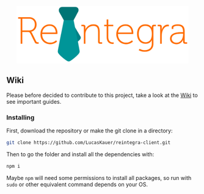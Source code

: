 <p align="center">
	<a href="https://lucaskauer.github.io/reintegra-client/">
		<img src="./src/assets/logo.png" height="150" alt="Reintegra App">
	</a>
</p>

## Wiki
Please before decided to contribute to this project, take a look at the [Wiki](https://github.com/lucaskauer/reintegra-client/wiki/) to see important guides.

### Installing
First, download the repository or make the git clone in a directory:
```bash
git clone https://github.com/LucasKauer/reintegra-client.git
```

Then to go the folder and install all the dependencies with:
```bash
npm i
```

Maybe `npm` will need some permissions to install all packages, so run with `sudo` or other equivalent command depends on your OS.
